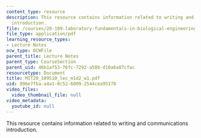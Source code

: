 ```yaml
---
content_type: resource
description: This resource contains information related to writing and communications
  introduction.
file: /courses/20-109-laboratory-fundamentals-in-biological-engineering-spring-2010/996e7fbaa4a10c5260092544cea95178_MIT20_109S10_lec_m1d2_w1.pdf
file_type: application/pdf
learning_resource_types:
- Lecture Notes
ocw_type: OCWFile
parent_title: Lecture Notes
parent_type: CourseSection
parent_uid: 46b1af53-76fc-7292-a586-d10a6a87cfac
resourcetype: Document
title: MIT20_109S10_lec_m1d2_w1.pdf
uid: 996e7fba-a4a1-0c52-6009-2544cea95178
video_files:
  video_thumbnail_file: null
video_metadata:
  youtube_id: null
---
```

This resource contains information related to writing and communications introduction.